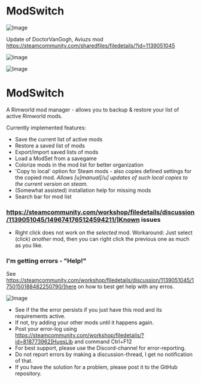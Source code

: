 # ModSwitch

![Image](https://i.imgur.com/buuPQel.png)

Update of DoctorVanGogh, Aviuzs mod
https://steamcommunity.com/sharedfiles/filedetails/?id=1139051045

![Image](https://i.imgur.com/pufA0kM.png)

	
![Image](https://i.imgur.com/Z4GOv8H.png)

# ModSwitch


A Rimworld mod manager - allows you to backup &amp; restore your list of active Rimworld mods.

Currently implemented features:


- Save the current list of active mods
- Restore a saved list of mods
- Export/import saved lists of mods
- Load a ModSet from a savegame
- Colorize mods in the mod list for better organization
- 'Copy to local' option for Steam mods - also copies defined settings for the copied mod. *Allows [u]manual[/u] updates of such local copies to the current version on steam.*
- (Somewhat assisted) installation help for missing mods
- Search bar for mod list



### https://steamcommunity.com/workshop/filedetails/discussion/1139051045/1496741765124594211/]Known issues



- Right click does not work on the *selected* mod. Workaround: Just select (click) *another* mod, then you can right click the previous one as much as you like.



### I'm getting errors - "Help!"

See https://steamcommunity.com/workshop/filedetails/discussion/1139051045/1750150188482250790/]here on how to best get help with any erros.

![Image](https://i.imgur.com/PwoNOj4.png)



-  See if the the error persists if you just have this mod and its requirements active.
-  If not, try adding your other mods until it happens again.
-  Post your error-log using https://steamcommunity.com/workshop/filedetails/?id=818773962]HugsLib and command Ctrl+F12
-  For best support, please use the Discord-channel for error-reporting.
-  Do not report errors by making a discussion-thread, I get no notification of that.
-  If you have the solution for a problem, please post it to the GitHub repository.



